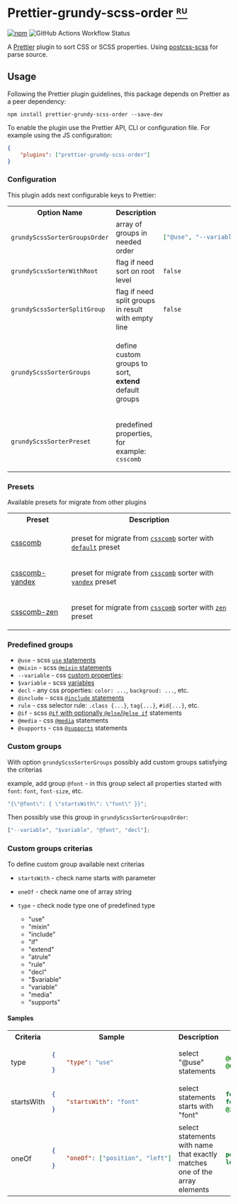 # Prettier-grundy-scss-order [ᴿᵁ](ru/README.md)

[![npm][npm-badge]][npm] ![GitHub Actions Workflow Status][npm-build]

A [Prettier](https://prettier.io/) plugin to sort CSS or SCSS properties. Using [postcss-scss](https://github.com/postcss/postcss-scss) for parse source.

## Usage

Following the Prettier plugin guidelines, this package depends on Prettier as a peer dependency:

`npm install prettier-grundy-scss-order --save-dev`

To enable the plugin use the Prettier API, CLI or configuration file. For example using the JS configuration:

```json
{
    "plugins": ["prettier-grundy-scss-order"]
}
```

### Configuration

This plugin adds next configurable keys to Prettier:

<table>
<tr>
<th>Option Name</th>
<th>Description</th>
<th>Default value</th>
</tr>
<tr>
<td>

`grundyScssSorterGroupsOrder`</td>

<td>array of groups in needed order</td>
<td>

```json
["@use", "--variable", "$variable", "@if", "decl", "@include", "@mixin", "rule"]
```

</td>
</tr>
<tr>
<td>

`grundyScssSorterWithRoot`</td>

<td>flag if need sort on root level</td>
<td>

`false`</td>

<tr><td>

`grundyScssSorterSplitGroup`</td>

<td>flag if need split groups in result with empty line</td>
<td>

`false`</td>

</tr>
<tr><td>

`grundyScssSorterGroups`</td>

<td>

define custom groups to sort, **extend** default groups</td>

<td></td>

</tr>
<tr><td>

`grundyScssSorterPreset`</td>

<td>

predefined properties, for example: `csscomb`</td>

<td></td>

</tr>
    </table>

### Presets

Available presets for migrate from other plugins

<table>
<tr>
<th>Preset</th>
<th>Description</th>
</tr>
<tr>
<td>

[csscomb](src/presets/csscomb.mjs)

</td>
<td>

preset for migrate from [`csscomb`](https://github.com/csscomb/csscomb.js) sorter with [`default`](https://github.com/csscomb/csscomb.js/blob/dev/config/csscomb.json) preset</td>

</tr>
<tr>
<td>

[csscomb-yandex](src/presets/csscomb-yandex.mjs)</td>

<td>

preset for migrate from [`csscomb`](https://github.com/csscomb/csscomb.js) sorter with [`yandex`](https://github.com/csscomb/csscomb.js/blob/dev/config/yandex.json) preset</td>

</tr>
<tr>
<td>

[csscomb-zen](src/presets/csscomb-zen.mjs)</td>

<td>

preset for migrate from [`csscomb`](https://github.com/csscomb/csscomb.js) sorter with [`zen`](https://github.com/csscomb/csscomb.js/blob/dev/config/zen.json) preset</td>

</tr>
</table>

### Predefined groups

- `@use` - scss [`use` statements](https://sass-lang.com/documentation/at-rules/use/)
- `@mixin` - scss [`@mixin` statements](https://sass-lang.com/documentation/at-rules/mixin/)
- `--variable` - css [custom properties](https://developer.mozilla.org/en-US/docs/Web/CSS/--*):
- `$variable` - scss [variables](https://sass-lang.com/documentation/variables/)
- `decl` - any css properties: `color: ...`, `backgroud: ...`, etc.
- `@include` - scss [`@include` statements](https://sass-lang.com/documentation/at-rules/mixin/)
- `rule` - css selector rule: `.class {...}`, `tag{...}`, `#id{...}`, etc.
- `@if` - scss [`@if` with optionally `@else`/`@else if`](https://sass-lang.com/documentation/at-rules/control/if/) statements
- `@media` - css [`@media`](https://developer.mozilla.org/en-US/docs/Web/CSS/@media) statements
- `@supports` - css [`@supports`](https://developer.mozilla.org/en-US/docs/Web/CSS/@supports) statements

### Custom groups

With option `grundyScssSorterGroups` possibly add custom groups satisfying the criterias

example, add group `@font` - in this group select all properties started with `font`: `font`, `font-size`, etc.

```js
"{\"@font\": { \"startsWith\": \"font\" }}";
```

Then possibly use this group in `grundyScssSorterGroupsOrder`:

```js
["--variable", "$variable", "@font", "decl"];
```

### Custom groups criterias

To define custom group available next criterias

- `startsWith` - check name starts with parameter
- `oneOf` - check name one of array string
- `type` - check node type one of predefined type

    - "use"
    - "mixin"
    - "include"
    - "if"
    - "extend"
    - "atrule"
    - "rule"
    - "decl"
    - "$variable"
    - "variable"
    - "media"
    - "supports"

#### Samples

<table>
<tr>
<th width="5%">Criteria</th>
<th width="35%">Sample</th>
<th width="25%">Description</th>
<th >Applied to</th>
</tr>
<tr>
<td>type</td>
<td>

```json
{
    "type": "use"
}
```

</td>
<td>select "@use" statements</td>
<td>

```scss
@use "colors";
@use "colors" as c;
```

</td>
</tr>
<tr>
<td>startsWith</td>
<td>

```json
{
    "startsWith": "font"
}
```

</td>
<td>select statements starts with "font"</td>
<td>

```scss
font: "Courier New";
font-size: 10px;
@include fonts;
```

</td>
</tr>
<tr>
<td>oneOf</td>
<td>

```json
{
    "oneOf": ["position", "left"]
}
```

</td>
<td>select statements with name that exactly matches one of the array elements</td>
<td>

```scss
position: relative;
left: 10px;
```

</td>
</tr>
</table>

[npm]: https://www.npmjs.com/package/prettier-grundy-scss-order
[npm-badge]: https://img.shields.io/npm/v/prettier-grundy-scss-order?color=blue
[npm-build]: https://img.shields.io/github/actions/workflow/status/urffin/grundy-scss-order/npm-publish.yml?label=build
